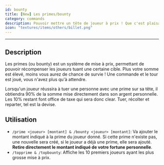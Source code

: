```yaml
---
id: bounty
title: [New] Les primes/bounty
category: commands
description: Pouvoir mettre un tête de joueur à prix ! Que c'est plaisant, embaucher d'autres joueurs pour faire le boulot ingrat, miam.
icon: "textures/items/others/billet.png"
---
```

___
## Description

Les primes (ou bounty) est un système de mise à prix, permettant de pouvoir récompenser les joueurs tuant une certaine cible. Plus votre somme est élevé, moins vous aurez de chance de survie ! Une commande et le tour est joué, vous n'avez plus qu'à attendre.  

Lorsqu'un joueur réussira à tuer une personne avec une prime sur sa tête, il obtiendra 90% de la somme mise directement dans son argent personnelle. Les 10% restant font office de taxe qui sera donc clear. Tuer, récolter et reparter, tel est la devise.

## Utilisation

* ``/prime <joueur> [montant] & /bounty <joueur> [montant]``: Va ajouter le montant indiqué à la prime du joueur donné. Si cette prime n'existe pas, une nouvelle sera créé, si le joueur a déjà une prime, elle sera ajouté. **Retire directement le montant indiqué de votre fortune personnelle**.
* ``/topprime & /topbounty``: Affiche les 10 premiers joueurs ayant les plus grosse mise à prix.
